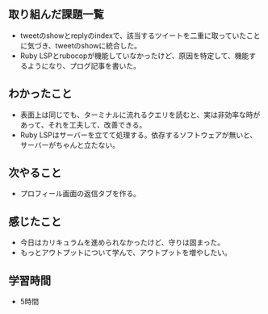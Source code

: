 ## 取り組んだ課題一覧
- tweetのshowとreplyのindexで、該当するツイートを二重に取っていたことに気づき、tweetのshowに統合した。
- Ruby LSPとrubocopが機能していなかったけど、原因を特定して、機能するようになり、プログ記事を書いた。    

## わかったこと
- 表面上は同じでも、ターミナルに流れるクエリを読むと、実は非効率な時があって、それを工夫して、改善できる。
- Ruby LSPはサーバーを立てて処理する。依存するソフトウェアが無いと、サーバーがちゃんと立たない。

## 次やること
- プロフィール画面の返信タブを作る。

## 感じたこと
- 今日はカリキュラムを進められなかったけど、守りは固まった。
- もっとアウトプットについて学んで、アウトプットを増やしたい。

## 学習時間
- 5時間